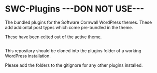 # SWC-Plugins ---DON NOT USE---

The bundled plugins for the Software Cornwall WordPress themes. These add addiontal post types which come pre-bundled in the theme.

These have been edited out of the active theme.

##

This repository should be cloned into the plugins folder of a working WordPress installation. 

Please add the folders to the gitignore for any other plugins installed.
